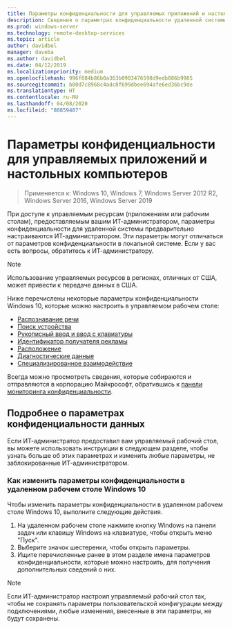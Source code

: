 ```yaml
---
title: Параметры конфиденциальности для управляемых приложений и настольных компьютеров
description: Сведения о параметрах конфиденциальности удаленной системы при использовании управляемых приложений и рабочих столов.
ms.prod: windows-server
ms.technology: remote-desktop-services
ms.topic: article
author: davidbel
manager: daveba
ms.author: davidbel
ms.date: 04/12/2019
ms.localizationpriority: medium
ms.openlocfilehash: 996f084b86b0a363b0903476598d9edb086b9985
ms.sourcegitcommit: b00d7c8968c4adc8f699dbee694afe6ed36bc9de
ms.translationtype: HT
ms.contentlocale: ru-RU
ms.lasthandoff: 04/08/2020
ms.locfileid: "80859487"
---
```

# <a name="privacy-settings-for-managed-apps-and-desktops"></a>Параметры конфиденциальности для управляемых приложений и настольных компьютеров

>Применяется к: Windows 10, Windows 7, Windows Server 2012 R2, Windows Server 2016, Windows Server 2019

При доступе к управляемым ресурсам (приложениям или рабочим столам), предоставляемым вашим ИТ-администратором, параметры конфиденциальности для удаленной системы предварительно настраиваются ИТ-администратором. Эти параметры могут отличаться от параметров конфиденциальности в локальной системе. Если у вас есть вопросы, обратитесь к ИТ-администратору.

>[!NOTE]
>Использование управляемых ресурсов в регионах, отличных от США, может привести к передаче данных в США.

Ниже перечислены некоторые параметры конфиденциальности Windows 10, которые можно настроить в управляемом рабочем столе:

- [Распознавание речи](https://go.microsoft.com/fwlink/?linkid=874646)
- [Поиск устройства](https://go.microsoft.com/fwlink/?linkid=533063)
- [Рукописный ввод и ввод с клавиатуры](https://go.microsoft.com/fwlink/?linkid=874646)
- [Идентификатор получателя рекламы](https://go.microsoft.com/fwlink/?linkid=838419)
- [Расположение](https://go.microsoft.com/fwlink/?linkid=529987)
- [Диагностические данные](https://go.microsoft.com/fwlink/?linkid=614828)
- [Специализированное взаимодействие](https://go.microsoft.com/fwlink/?linkid=614828)

Всегда можно просмотреть сведения, которые собираются и отправляются в корпорацию Майкрософт, обратившись к [панели мониторинга конфиденциальности](https://go.microsoft.com/fwlink/?linkid=864206).

## <a name="learn-more-about-privacy-settings"></a>Подробнее о параметрах конфиденциальности данных

Если ИТ-администратор предоставил вам управляемый рабочий стол, вы можете использовать инструкции в следующем разделе, чтобы узнать больше об этих параметрах и изменить любые параметры, не заблокированные ИТ-администратором.

### <a name="how-to-change-privacy-settings-in-windows-10-remote-desktops"></a>Как изменить параметры конфиденциальности в удаленном рабочем столе Windows 10

Чтобы изменить параметры конфиденциальности в удаленном рабочем столе Windows 10, выполните следующие действия.

1. На удаленном рабочем столе нажмите кнопку Windows на панели задач или клавишу Windows на клавиатуре, чтобы открыть меню "Пуск".
2. Выберите значок шестеренки, чтобы открыть параметры.
3. Ищите перечисленные ранее в этом разделе имена параметров конфиденциальности, которые можно настроить, для получения дополнительных сведений о них.

>[!NOTE]
> Если ИТ-администратор настроил управляемый рабочий стол так, чтобы не сохранять параметры пользовательской конфигурации между подключениями, любые изменения, внесенные в эти параметры, не будут сохранены.

